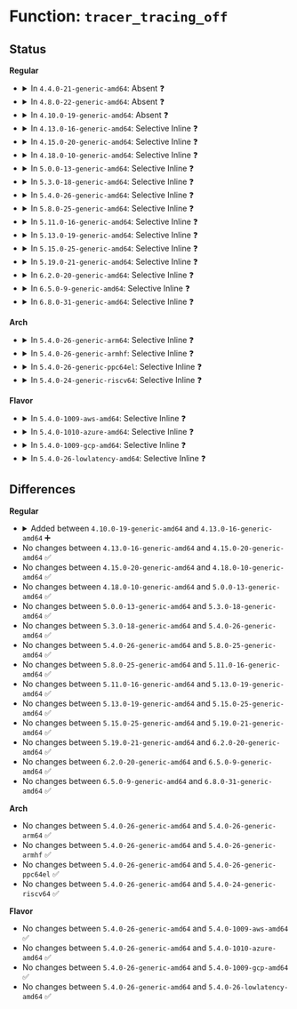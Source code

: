 # Function: <code>tracer_tracing_off</code>

## Status
<b>Regular</b>
<ul>
<li>
<details>
<summary>In <code>4.4.0-21-generic-amd64</code>: Absent ❓</summary>

```json
{
  "name": "tracer_tracing_off",
  "collision_type": "Unique Static",
  "inline_type": "Full",
  "funcs": [
    {
      "addr": 18446744071580199655,
      "name": "tracer_tracing_off",
      "external": false,
      "loc": "kernel/trace/trace.c:772",
      "file": "kernel/trace/trace.c",
      "inline": "not declared, inlined",
      "caller_inline": [
        "kernel/trace/trace.c:rb_simple_write",
        "kernel/trace/trace.c:tracing_free_buffer_release",
        "kernel/trace/trace.c:disable_trace_on_warning",
        "kernel/trace/trace.c:tracing_snapshot",
        "kernel/trace/trace.c:trace_init"
      ],
      "caller_func": []
    }
  ],
  "symbols": []
}
```
</details>
</li>
<li>
<details>
<summary>In <code>4.8.0-22-generic-amd64</code>: Absent ❓</summary>

```json
{
  "name": "tracer_tracing_off",
  "collision_type": "Unique Static",
  "inline_type": "Full",
  "funcs": [
    {
      "addr": 18446744071595283771,
      "name": "tracer_tracing_off",
      "external": false,
      "loc": "kernel/trace/trace.c:1007",
      "file": "kernel/trace/trace.c",
      "inline": "not declared, inlined",
      "caller_inline": [
        "kernel/trace/trace.c:trace_init",
        "kernel/trace/trace.c:rb_simple_write",
        "kernel/trace/trace.c:tracing_free_buffer_release",
        "kernel/trace/trace.c:disable_trace_on_warning",
        "kernel/trace/trace.c:tracing_snapshot"
      ],
      "caller_func": []
    }
  ],
  "symbols": []
}
```
</details>
</li>
<li>
<details>
<summary>In <code>4.10.0-19-generic-amd64</code>: Absent ❓</summary>

```json
{
  "name": "tracer_tracing_off",
  "collision_type": "Unique Static",
  "inline_type": "Full",
  "funcs": [
    {
      "addr": 18446744071595530496,
      "name": "tracer_tracing_off",
      "external": false,
      "loc": "kernel/trace/trace.c:1050",
      "file": "kernel/trace/trace.c",
      "inline": "not declared, inlined",
      "caller_inline": [
        "kernel/trace/trace.c:trace_init",
        "kernel/trace/trace.c:rb_simple_write",
        "kernel/trace/trace.c:tracing_free_buffer_release",
        "kernel/trace/trace.c:disable_trace_on_warning",
        "kernel/trace/trace.c:tracing_snapshot"
      ],
      "caller_func": []
    }
  ],
  "symbols": []
}
```
</details>
</li>
<li>
<details>
<summary>In <code>4.13.0-16-generic-amd64</code>: Selective Inline ❓</summary>

```c
void tracer_tracing_off(struct trace_array * tr)
```

```json
{
  "name": "tracer_tracing_off",
  "collision_type": "Unique Global",
  "inline_type": "Selective",
  "funcs": [
    {
      "addr": 18446744071596450436,
      "name": "tracer_tracing_off",
      "external": true,
      "loc": "kernel/trace/trace.c:1048",
      "file": "kernel/trace/trace.c",
      "inline": "not declared, inlined",
      "caller_inline": [
        "kernel/trace/trace.c:early_trace_init",
        "kernel/trace/trace.c:rb_simple_write",
        "kernel/trace/trace.c:tracing_free_buffer_release",
        "kernel/trace/trace.c:disable_trace_on_warning",
        "kernel/trace/trace.c:tracing_snapshot_instance"
      ],
      "caller_func": [
        "kernel/trace/trace_functions.c:ftrace_traceoff"
      ]
    }
  ],
  "symbols": [
    {
      "addr": 18446744071580306768,
      "name": "tracer_tracing_off",
      "section": ".text",
      "bind": "STB_GLOBAL",
      "size": 35
    }
  ]
}
```
</details>
</li>
<li>
<details>
<summary>In <code>4.15.0-20-generic-amd64</code>: Selective Inline ❓</summary>

```c
void tracer_tracing_off(struct trace_array * tr)
```

```json
{
  "name": "tracer_tracing_off",
  "collision_type": "Unique Global",
  "inline_type": "Selective",
  "funcs": [
    {
      "addr": 18446744071602776403,
      "name": "tracer_tracing_off",
      "external": true,
      "loc": "kernel/trace/trace.c:1048",
      "file": "kernel/trace/trace.c",
      "inline": "not declared, inlined",
      "caller_inline": [
        "kernel/trace/trace.c:early_trace_init",
        "kernel/trace/trace.c:rb_simple_write",
        "kernel/trace/trace.c:tracing_free_buffer_release",
        "kernel/trace/trace.c:disable_trace_on_warning",
        "kernel/trace/trace.c:tracing_snapshot_instance"
      ],
      "caller_func": [
        "kernel/trace/trace_functions.c:ftrace_traceoff"
      ]
    }
  ],
  "symbols": [
    {
      "addr": 18446744071580359856,
      "name": "tracer_tracing_off",
      "section": ".text",
      "bind": "STB_GLOBAL",
      "size": 35
    }
  ]
}
```
</details>
</li>
<li>
<details>
<summary>In <code>4.18.0-10-generic-amd64</code>: Selective Inline ❓</summary>

```c
void tracer_tracing_off(struct trace_array * tr)
```

```json
{
  "name": "tracer_tracing_off",
  "collision_type": "Unique Global",
  "inline_type": "Selective",
  "funcs": [
    {
      "addr": 18446744071602950460,
      "name": "tracer_tracing_off",
      "external": true,
      "loc": "kernel/trace/trace.c:1047",
      "file": "kernel/trace/trace.c",
      "inline": "not declared, inlined",
      "caller_inline": [
        "kernel/trace/trace.c:early_trace_init",
        "kernel/trace/trace.c:rb_simple_write",
        "kernel/trace/trace.c:tracing_free_buffer_release",
        "kernel/trace/trace.c:disable_trace_on_warning",
        "kernel/trace/trace.c:tracing_snapshot_instance"
      ],
      "caller_func": [
        "kernel/trace/trace_functions.c:ftrace_traceoff"
      ]
    }
  ],
  "symbols": [
    {
      "addr": 18446744071580421664,
      "name": "tracer_tracing_off",
      "section": ".text",
      "bind": "STB_GLOBAL",
      "size": 35
    }
  ]
}
```
</details>
</li>
<li>
<details>
<summary>In <code>5.0.0-13-generic-amd64</code>: Selective Inline ❓</summary>

```c
void tracer_tracing_off(struct trace_array * tr)
```

```json
{
  "name": "tracer_tracing_off",
  "collision_type": "Unique Global",
  "inline_type": "Selective",
  "funcs": [
    {
      "addr": 18446744071604748374,
      "name": "tracer_tracing_off",
      "external": true,
      "loc": "kernel/trace/trace.c:1048",
      "file": "kernel/trace/trace.c",
      "inline": "not declared, inlined",
      "caller_inline": [
        "kernel/trace/trace.c:early_trace_init",
        "kernel/trace/trace.c:rb_simple_write",
        "kernel/trace/trace.c:tracing_free_buffer_release",
        "kernel/trace/trace.c:disable_trace_on_warning",
        "kernel/trace/trace.c:tracing_snapshot_instance"
      ],
      "caller_func": [
        "kernel/trace/trace_functions.c:ftrace_traceoff"
      ]
    }
  ],
  "symbols": [
    {
      "addr": 18446744071580477408,
      "name": "tracer_tracing_off",
      "section": ".text",
      "bind": "STB_GLOBAL",
      "size": 35
    }
  ]
}
```
</details>
</li>
<li>
<details>
<summary>In <code>5.3.0-18-generic-amd64</code>: Selective Inline ❓</summary>

```c
void tracer_tracing_off(struct trace_array * tr)
```

```json
{
  "name": "tracer_tracing_off",
  "collision_type": "Unique Global",
  "inline_type": "Selective",
  "funcs": [
    {
      "addr": 18446744071604849624,
      "name": "tracer_tracing_off",
      "external": true,
      "loc": "kernel/trace/trace.c:1219",
      "file": "kernel/trace/trace.c",
      "inline": "not declared, inlined",
      "caller_inline": [
        "kernel/trace/trace.c:tracer_alloc_buffers",
        "kernel/trace/trace.c:rb_simple_write",
        "kernel/trace/trace.c:tracing_free_buffer_release",
        "kernel/trace/trace.c:disable_trace_on_warning",
        "kernel/trace/trace.c:tracing_snapshot_instance_cond"
      ],
      "caller_func": [
        "kernel/trace/trace_functions.c:ftrace_traceoff"
      ]
    }
  ],
  "symbols": [
    {
      "addr": 18446744071580533216,
      "name": "tracer_tracing_off",
      "section": ".text",
      "bind": "STB_GLOBAL",
      "size": 35
    }
  ]
}
```
</details>
</li>
<li>
<details>
<summary>In <code>5.4.0-26-generic-amd64</code>: Selective Inline ❓</summary>

```c
void tracer_tracing_off(struct trace_array * tr)
```

```json
{
  "name": "tracer_tracing_off",
  "collision_type": "Unique Global",
  "inline_type": "Selective",
  "funcs": [
    {
      "addr": 18446744071604883722,
      "name": "tracer_tracing_off",
      "external": true,
      "loc": "kernel/trace/trace.c:1237",
      "file": "kernel/trace/trace.c",
      "inline": "not declared, inlined",
      "caller_inline": [
        "kernel/trace/trace.c:tracer_alloc_buffers",
        "kernel/trace/trace.c:rb_simple_write",
        "kernel/trace/trace.c:tracing_free_buffer_release",
        "kernel/trace/trace.c:disable_trace_on_warning",
        "kernel/trace/trace.c:tracing_snapshot_instance_cond"
      ],
      "caller_func": [
        "kernel/trace/trace_functions.c:ftrace_traceoff"
      ]
    }
  ],
  "symbols": [
    {
      "addr": 18446744071580580816,
      "name": "tracer_tracing_off",
      "section": ".text",
      "bind": "STB_GLOBAL",
      "size": 35
    }
  ]
}
```
</details>
</li>
<li>
<details>
<summary>In <code>5.8.0-25-generic-amd64</code>: Selective Inline ❓</summary>

```c
void tracer_tracing_off(struct trace_array * tr)
```

```json
{
  "name": "tracer_tracing_off",
  "collision_type": "Unique Global",
  "inline_type": "Selective",
  "funcs": [
    {
      "addr": 18446744071580667669,
      "name": "tracer_tracing_off",
      "external": true,
      "loc": "kernel/trace/trace.c:1269",
      "file": "kernel/trace/trace.c",
      "inline": "not declared, inlined",
      "caller_inline": [
        "kernel/trace/trace.c:rb_simple_write",
        "kernel/trace/trace.c:tracing_free_buffer_release",
        "kernel/trace/trace.c:disable_trace_on_warning",
        "kernel/trace/trace.c:tracing_snapshot_instance_cond"
      ],
      "caller_func": [
        "kernel/trace/trace_functions.c:ftrace_traceoff",
        "kernel/trace/trace_functions.c:ftrace_traceoff_count"
      ]
    }
  ],
  "symbols": [
    {
      "addr": 18446744071580680112,
      "name": "tracer_tracing_off",
      "section": ".text",
      "bind": "STB_GLOBAL",
      "size": 38
    }
  ]
}
```
</details>
</li>
<li>
<details>
<summary>In <code>5.11.0-16-generic-amd64</code>: Selective Inline ❓</summary>

```c
void tracer_tracing_off(struct trace_array * tr)
```

```json
{
  "name": "tracer_tracing_off",
  "collision_type": "Unique Global",
  "inline_type": "Selective",
  "funcs": [
    {
      "addr": 18446744071580658469,
      "name": "tracer_tracing_off",
      "external": true,
      "loc": "kernel/trace/trace.c:1420",
      "file": "kernel/trace/trace.c",
      "inline": "not declared, inlined",
      "caller_inline": [
        "kernel/trace/trace.c:rb_simple_write",
        "kernel/trace/trace.c:tracing_free_buffer_release",
        "kernel/trace/trace.c:disable_trace_on_warning",
        "kernel/trace/trace.c:tracing_snapshot_instance_cond"
      ],
      "caller_func": [
        "kernel/trace/trace_functions.c:ftrace_traceoff",
        "kernel/trace/trace_functions.c:ftrace_traceoff_count",
        "kernel/trace/trace_boot.c:trace_boot_set_instance_options"
      ]
    }
  ],
  "symbols": [
    {
      "addr": 18446744071580670944,
      "name": "tracer_tracing_off",
      "section": ".text",
      "bind": "STB_GLOBAL",
      "size": 38
    }
  ]
}
```
</details>
</li>
<li>
<details>
<summary>In <code>5.13.0-19-generic-amd64</code>: Selective Inline ❓</summary>

```c
void tracer_tracing_off(struct trace_array * tr)
```

```json
{
  "name": "tracer_tracing_off",
  "collision_type": "Unique Global",
  "inline_type": "Selective",
  "funcs": [
    {
      "addr": 18446744071580659093,
      "name": "tracer_tracing_off",
      "external": true,
      "loc": "kernel/trace/trace.c:1417",
      "file": "kernel/trace/trace.c",
      "inline": "not declared, inlined",
      "caller_inline": [
        "kernel/trace/trace.c:rb_simple_write",
        "kernel/trace/trace.c:tracing_free_buffer_release",
        "kernel/trace/trace.c:disable_trace_on_warning",
        "kernel/trace/trace.c:tracing_snapshot_instance_cond"
      ],
      "caller_func": [
        "kernel/trace/trace_functions.c:ftrace_traceoff",
        "kernel/trace/trace_functions.c:ftrace_traceoff_count",
        "kernel/trace/trace_boot.c:trace_boot_set_instance_options"
      ]
    }
  ],
  "symbols": [
    {
      "addr": 18446744071580669680,
      "name": "tracer_tracing_off",
      "section": ".text",
      "bind": "STB_GLOBAL",
      "size": 38
    }
  ]
}
```
</details>
</li>
<li>
<details>
<summary>In <code>5.15.0-25-generic-amd64</code>: Selective Inline ❓</summary>

```c
void tracer_tracing_off(struct trace_array * tr)
```

```json
{
  "name": "tracer_tracing_off",
  "collision_type": "Unique Global",
  "inline_type": "Selective",
  "funcs": [
    {
      "addr": 18446744071580833093,
      "name": "tracer_tracing_off",
      "external": true,
      "loc": "kernel/trace/trace.c:1430",
      "file": "kernel/trace/trace.c",
      "inline": "not declared, inlined",
      "caller_inline": [
        "kernel/trace/trace.c:rb_simple_write",
        "kernel/trace/trace.c:tracing_free_buffer_release",
        "kernel/trace/trace.c:disable_trace_on_warning",
        "kernel/trace/trace.c:tracing_snapshot_instance_cond"
      ],
      "caller_func": [
        "kernel/trace/trace_functions.c:ftrace_traceoff",
        "kernel/trace/trace_functions.c:ftrace_traceoff_count",
        "kernel/trace/trace_events_trigger.c:traceoff_count_trigger",
        "kernel/trace/trace_boot.c:trace_boot_set_instance_options"
      ]
    }
  ],
  "symbols": [
    {
      "addr": 18446744071580844528,
      "name": "tracer_tracing_off",
      "section": ".text",
      "bind": "STB_GLOBAL",
      "size": 38
    }
  ]
}
```
</details>
</li>
<li>
<details>
<summary>In <code>5.19.0-21-generic-amd64</code>: Selective Inline ❓</summary>

```c
void tracer_tracing_off(struct trace_array * tr)
```

```json
{
  "name": "tracer_tracing_off",
  "collision_type": "Unique Global",
  "inline_type": "Selective",
  "funcs": [
    {
      "addr": 18446744071581059357,
      "name": "tracer_tracing_off",
      "external": true,
      "loc": "kernel/trace/trace.c:1420",
      "file": "kernel/trace/trace.c",
      "inline": "not declared, inlined",
      "caller_inline": [
        "kernel/trace/trace.c:rb_simple_write",
        "kernel/trace/trace.c:tracing_free_buffer_release",
        "kernel/trace/trace.c:disable_trace_on_warning",
        "kernel/trace/trace.c:tracing_snapshot_instance_cond"
      ],
      "caller_func": [
        "kernel/trace/trace_functions.c:ftrace_traceoff",
        "kernel/trace/trace_functions.c:ftrace_traceoff_count",
        "kernel/trace/trace_events_trigger.c:traceoff_count_trigger",
        "kernel/trace/trace_boot.c:trace_boot_set_instance_options"
      ]
    }
  ],
  "symbols": [
    {
      "addr": 18446744071581072672,
      "name": "tracer_tracing_off",
      "section": ".text",
      "bind": "STB_GLOBAL",
      "size": 44
    }
  ]
}
```
</details>
</li>
<li>
<details>
<summary>In <code>6.2.0-20-generic-amd64</code>: Selective Inline ❓</summary>

```c
void tracer_tracing_off(struct trace_array * tr)
```

```json
{
  "name": "tracer_tracing_off",
  "collision_type": "Unique Global",
  "inline_type": "Selective",
  "funcs": [
    {
      "addr": 18446744071581364707,
      "name": "tracer_tracing_off",
      "external": true,
      "loc": "kernel/trace/trace.c:1426",
      "file": "kernel/trace/trace.c",
      "inline": "not declared, inlined",
      "caller_inline": [
        "kernel/trace/trace.c:rb_simple_write",
        "kernel/trace/trace.c:tracing_free_buffer_release",
        "kernel/trace/trace.c:disable_trace_on_warning",
        "kernel/trace/trace.c:tracing_snapshot_instance_cond"
      ],
      "caller_func": [
        "kernel/trace/trace_functions.c:ftrace_traceoff",
        "kernel/trace/trace_functions.c:ftrace_traceoff_count",
        "kernel/trace/trace_events_trigger.c:traceoff_count_trigger",
        "kernel/trace/trace_boot.c:trace_boot_set_instance_options"
      ]
    }
  ],
  "symbols": [
    {
      "addr": 18446744071581378976,
      "name": "tracer_tracing_off",
      "section": ".text",
      "bind": "STB_GLOBAL",
      "size": 44
    }
  ]
}
```
</details>
</li>
<li>
<details>
<summary>In <code>6.5.0-9-generic-amd64</code>: Selective Inline ❓</summary>

```c
void tracer_tracing_off(struct trace_array * tr)
```

```json
{
  "name": "tracer_tracing_off",
  "collision_type": "Unique Global",
  "inline_type": "Selective",
  "funcs": [
    {
      "addr": 18446744071581459107,
      "name": "tracer_tracing_off",
      "external": true,
      "loc": "kernel/trace/trace.c:1477",
      "file": "kernel/trace/trace.c",
      "inline": "not declared, inlined",
      "caller_inline": [
        "kernel/trace/trace.c:rb_simple_write",
        "kernel/trace/trace.c:tracing_free_buffer_release",
        "kernel/trace/trace.c:disable_trace_on_warning",
        "kernel/trace/trace.c:tracing_snapshot_instance_cond"
      ],
      "caller_func": [
        "kernel/trace/trace_functions.c:ftrace_traceoff",
        "kernel/trace/trace_functions.c:ftrace_traceoff_count",
        "kernel/trace/trace_osnoise.c:timerlat_fd_read",
        "kernel/trace/trace_osnoise.c:timerlat_fd_read",
        "kernel/trace/trace_osnoise.c:timerlat_fd_read",
        "kernel/trace/trace_osnoise.c:timerlat_main",
        "kernel/trace/trace_osnoise.c:timerlat_irq",
        "kernel/trace/trace_osnoise.c:trace_sched_migrate_callback",
        "kernel/trace/trace_events_trigger.c:traceoff_count_trigger",
        "kernel/trace/trace_boot.c:trace_boot_set_instance_options"
      ]
    }
  ],
  "symbols": [
    {
      "addr": 18446744071581473568,
      "name": "tracer_tracing_off",
      "section": ".text",
      "bind": "STB_GLOBAL",
      "size": 44
    }
  ]
}
```
</details>
</li>
<li>
<details>
<summary>In <code>6.8.0-31-generic-amd64</code>: Selective Inline ❓</summary>

```c
void tracer_tracing_off(struct trace_array * tr)
```

```json
{
  "name": "tracer_tracing_off",
  "collision_type": "Unique Global",
  "inline_type": "Selective",
  "funcs": [
    {
      "addr": 18446744071581568739,
      "name": "tracer_tracing_off",
      "external": true,
      "loc": "kernel/trace/trace.c:1487",
      "file": "kernel/trace/trace.c",
      "inline": "not declared, inlined",
      "caller_inline": [
        "kernel/trace/trace.c:rb_simple_write",
        "kernel/trace/trace.c:tracing_free_buffer_release",
        "kernel/trace/trace.c:disable_trace_on_warning",
        "kernel/trace/trace.c:tracing_snapshot_instance_cond"
      ],
      "caller_func": [
        "kernel/trace/trace_functions.c:ftrace_traceoff",
        "kernel/trace/trace_functions.c:ftrace_traceoff_count",
        "kernel/trace/trace_osnoise.c:timerlat_fd_read",
        "kernel/trace/trace_osnoise.c:timerlat_fd_read",
        "kernel/trace/trace_osnoise.c:timerlat_fd_read",
        "kernel/trace/trace_osnoise.c:timerlat_main",
        "kernel/trace/trace_osnoise.c:timerlat_irq",
        "kernel/trace/trace_osnoise.c:trace_sched_migrate_callback",
        "kernel/trace/trace_events_trigger.c:traceoff_count_trigger",
        "kernel/trace/trace_boot.c:trace_boot_set_instance_options"
      ]
    }
  ],
  "symbols": [
    {
      "addr": 18446744071581584544,
      "name": "tracer_tracing_off",
      "section": ".text",
      "bind": "STB_GLOBAL",
      "size": 44
    }
  ]
}
```
</details>
</li>
</ul>
<b>Arch</b>
<ul>
<li>
<details>
<summary>In <code>5.4.0-26-generic-arm64</code>: Selective Inline ❓</summary>

```c
void tracer_tracing_off(struct trace_array * tr)
```

```json
{
  "name": "tracer_tracing_off",
  "collision_type": "Unique Global",
  "inline_type": "Selective",
  "funcs": [
    {
      "addr": 18446603336510921076,
      "name": "tracer_tracing_off",
      "external": true,
      "loc": "kernel/trace/trace.c:1237",
      "file": "kernel/trace/trace.c",
      "inline": "not declared, inlined",
      "caller_inline": [
        "kernel/trace/trace.c:tracer_alloc_buffers",
        "kernel/trace/trace.c:rb_simple_write",
        "kernel/trace/trace.c:tracing_free_buffer_release",
        "kernel/trace/trace.c:disable_trace_on_warning",
        "kernel/trace/trace.c:tracing_snapshot_instance_cond"
      ],
      "caller_func": [
        "kernel/trace/trace_functions.c:ftrace_traceoff"
      ]
    }
  ],
  "symbols": [
    {
      "addr": 18446603336491876856,
      "name": "tracer_tracing_off",
      "section": ".text",
      "bind": "STB_GLOBAL",
      "size": 52
    }
  ]
}
```
</details>
</li>
<li>
<details>
<summary>In <code>5.4.0-26-generic-armhf</code>: Selective Inline ❓</summary>

```c
void tracer_tracing_off(struct trace_array * tr)
```

```json
{
  "name": "tracer_tracing_off",
  "collision_type": "Unique Global",
  "inline_type": "Selective",
  "funcs": [
    {
      "addr": 3243409200,
      "name": "tracer_tracing_off",
      "external": true,
      "loc": "kernel/trace/trace.c:1237",
      "file": "kernel/trace/trace.c",
      "inline": "not declared, inlined",
      "caller_inline": [
        "kernel/trace/trace.c:tracer_alloc_buffers",
        "kernel/trace/trace.c:rb_simple_write",
        "kernel/trace/trace.c:tracing_free_buffer_release",
        "kernel/trace/trace.c:disable_trace_on_warning",
        "kernel/trace/trace.c:tracing_snapshot_instance_cond"
      ],
      "caller_func": [
        "kernel/trace/trace_functions.c:ftrace_traceoff",
        "kernel/trace/trace_functions.c:ftrace_traceoff_count"
      ]
    }
  ],
  "symbols": [
    {
      "addr": 3225819508,
      "name": "tracer_tracing_off",
      "section": ".text",
      "bind": "STB_GLOBAL",
      "size": 48
    }
  ]
}
```
</details>
</li>
<li>
<details>
<summary>In <code>5.4.0-26-generic-ppc64el</code>: Selective Inline ❓</summary>

```c
void tracer_tracing_off(struct trace_array * tr)
```

```json
{
  "name": "tracer_tracing_off",
  "collision_type": "Unique Global",
  "inline_type": "Selective",
  "funcs": [
    {
      "addr": 13835058055302561708,
      "name": "tracer_tracing_off",
      "external": true,
      "loc": "kernel/trace/trace.c:1237",
      "file": "kernel/trace/trace.c",
      "inline": "not declared, inlined",
      "caller_inline": [
        "kernel/trace/trace.c:tracer_alloc_buffers",
        "kernel/trace/trace.c:rb_simple_write",
        "kernel/trace/trace.c:tracing_free_buffer_release",
        "kernel/trace/trace.c:disable_trace_on_warning",
        "kernel/trace/trace.c:tracing_snapshot_instance_cond"
      ],
      "caller_func": [
        "kernel/trace/trace_functions.c:ftrace_traceoff"
      ]
    }
  ],
  "symbols": [
    {
      "addr": 13835058055284953360,
      "name": "tracer_tracing_off",
      "section": ".text",
      "bind": "STB_GLOBAL",
      "size": 80
    }
  ]
}
```
</details>
</li>
<li>
<details>
<summary>In <code>5.4.0-24-generic-riscv64</code>: Selective Inline ❓</summary>

```c
void tracer_tracing_off(struct trace_array * tr)
```

```json
{
  "name": "tracer_tracing_off",
  "collision_type": "Unique Global",
  "inline_type": "Selective",
  "funcs": [
    {
      "addr": 18446743936270655400,
      "name": "tracer_tracing_off",
      "external": true,
      "loc": "kernel/trace/trace.c:1237",
      "file": "kernel/trace/trace.c",
      "inline": "not declared, inlined",
      "caller_inline": [
        "kernel/trace/trace.c:tracer_alloc_buffers",
        "kernel/trace/trace.c:rb_simple_write",
        "kernel/trace/trace.c:tracing_free_buffer_release",
        "kernel/trace/trace.c:disable_trace_on_warning",
        "kernel/trace/trace.c:tracing_snapshot_instance_cond"
      ],
      "caller_func": [
        "kernel/trace/trace_functions.c:ftrace_traceoff"
      ]
    }
  ],
  "symbols": [
    {
      "addr": 18446743936272168746,
      "name": "tracer_tracing_off",
      "section": ".text",
      "bind": "STB_GLOBAL",
      "size": 44
    }
  ]
}
```
</details>
</li>
</ul>
<b>Flavor</b>
<ul>
<li>
<details>
<summary>In <code>5.4.0-1009-aws-amd64</code>: Selective Inline ❓</summary>

```c
void tracer_tracing_off(struct trace_array * tr)
```

```json
{
  "name": "tracer_tracing_off",
  "collision_type": "Unique Global",
  "inline_type": "Selective",
  "funcs": [
    {
      "addr": 18446744071604789179,
      "name": "tracer_tracing_off",
      "external": true,
      "loc": "kernel/trace/trace.c:1237",
      "file": "kernel/trace/trace.c",
      "inline": "not declared, inlined",
      "caller_inline": [
        "kernel/trace/trace.c:tracer_alloc_buffers",
        "kernel/trace/trace.c:rb_simple_write",
        "kernel/trace/trace.c:tracing_free_buffer_release",
        "kernel/trace/trace.c:disable_trace_on_warning",
        "kernel/trace/trace.c:tracing_snapshot_instance_cond"
      ],
      "caller_func": [
        "kernel/trace/trace_functions.c:ftrace_traceoff"
      ]
    }
  ],
  "symbols": [
    {
      "addr": 18446744071580549616,
      "name": "tracer_tracing_off",
      "section": ".text",
      "bind": "STB_GLOBAL",
      "size": 35
    }
  ]
}
```
</details>
</li>
<li>
<details>
<summary>In <code>5.4.0-1010-azure-amd64</code>: Selective Inline ❓</summary>

```c
void tracer_tracing_off(struct trace_array * tr)
```

```json
{
  "name": "tracer_tracing_off",
  "collision_type": "Unique Global",
  "inline_type": "Selective",
  "funcs": [
    {
      "addr": 18446744071604758107,
      "name": "tracer_tracing_off",
      "external": true,
      "loc": "kernel/trace/trace.c:1237",
      "file": "kernel/trace/trace.c",
      "inline": "not declared, inlined",
      "caller_inline": [
        "kernel/trace/trace.c:tracer_alloc_buffers",
        "kernel/trace/trace.c:rb_simple_write",
        "kernel/trace/trace.c:tracing_free_buffer_release",
        "kernel/trace/trace.c:disable_trace_on_warning",
        "kernel/trace/trace.c:tracing_snapshot_instance_cond"
      ],
      "caller_func": [
        "kernel/trace/trace_functions.c:ftrace_traceoff"
      ]
    }
  ],
  "symbols": [
    {
      "addr": 18446744071580496384,
      "name": "tracer_tracing_off",
      "section": ".text",
      "bind": "STB_GLOBAL",
      "size": 35
    }
  ]
}
```
</details>
</li>
<li>
<details>
<summary>In <code>5.4.0-1009-gcp-amd64</code>: Selective Inline ❓</summary>

```c
void tracer_tracing_off(struct trace_array * tr)
```

```json
{
  "name": "tracer_tracing_off",
  "collision_type": "Unique Global",
  "inline_type": "Selective",
  "funcs": [
    {
      "addr": 18446744071604866366,
      "name": "tracer_tracing_off",
      "external": true,
      "loc": "kernel/trace/trace.c:1237",
      "file": "kernel/trace/trace.c",
      "inline": "not declared, inlined",
      "caller_inline": [
        "kernel/trace/trace.c:tracer_alloc_buffers",
        "kernel/trace/trace.c:rb_simple_write",
        "kernel/trace/trace.c:tracing_free_buffer_release",
        "kernel/trace/trace.c:disable_trace_on_warning",
        "kernel/trace/trace.c:tracing_snapshot_instance_cond"
      ],
      "caller_func": [
        "kernel/trace/trace_functions.c:ftrace_traceoff"
      ]
    }
  ],
  "symbols": [
    {
      "addr": 18446744071580540864,
      "name": "tracer_tracing_off",
      "section": ".text",
      "bind": "STB_GLOBAL",
      "size": 35
    }
  ]
}
```
</details>
</li>
<li>
<details>
<summary>In <code>5.4.0-26-lowlatency-amd64</code>: Selective Inline ❓</summary>

```c
void tracer_tracing_off(struct trace_array * tr)
```

```json
{
  "name": "tracer_tracing_off",
  "collision_type": "Unique Global",
  "inline_type": "Selective",
  "funcs": [
    {
      "addr": 18446744071604887903,
      "name": "tracer_tracing_off",
      "external": true,
      "loc": "kernel/trace/trace.c:1237",
      "file": "kernel/trace/trace.c",
      "inline": "not declared, inlined",
      "caller_inline": [
        "kernel/trace/trace.c:tracer_alloc_buffers",
        "kernel/trace/trace.c:rb_simple_write",
        "kernel/trace/trace.c:tracing_free_buffer_release",
        "kernel/trace/trace.c:disable_trace_on_warning",
        "kernel/trace/trace.c:tracing_snapshot_instance_cond"
      ],
      "caller_func": [
        "kernel/trace/trace_functions.c:ftrace_traceoff"
      ]
    }
  ],
  "symbols": [
    {
      "addr": 18446744071580597408,
      "name": "tracer_tracing_off",
      "section": ".text",
      "bind": "STB_GLOBAL",
      "size": 35
    }
  ]
}
```
</details>
</li>
</ul>

## Differences
<b>Regular</b>
<ul>
<li>
<details>
<summary>Added between <code>4.10.0-19-generic-amd64</code> and <code>4.13.0-16-generic-amd64</code> ➕</summary>

```c
void tracer_tracing_off(struct trace_array * tr)
```
</details>
</li>
<li>
No changes between <code>4.13.0-16-generic-amd64</code> and <code>4.15.0-20-generic-amd64</code> ✅
</li>
<li>
No changes between <code>4.15.0-20-generic-amd64</code> and <code>4.18.0-10-generic-amd64</code> ✅
</li>
<li>
No changes between <code>4.18.0-10-generic-amd64</code> and <code>5.0.0-13-generic-amd64</code> ✅
</li>
<li>
No changes between <code>5.0.0-13-generic-amd64</code> and <code>5.3.0-18-generic-amd64</code> ✅
</li>
<li>
No changes between <code>5.3.0-18-generic-amd64</code> and <code>5.4.0-26-generic-amd64</code> ✅
</li>
<li>
No changes between <code>5.4.0-26-generic-amd64</code> and <code>5.8.0-25-generic-amd64</code> ✅
</li>
<li>
No changes between <code>5.8.0-25-generic-amd64</code> and <code>5.11.0-16-generic-amd64</code> ✅
</li>
<li>
No changes between <code>5.11.0-16-generic-amd64</code> and <code>5.13.0-19-generic-amd64</code> ✅
</li>
<li>
No changes between <code>5.13.0-19-generic-amd64</code> and <code>5.15.0-25-generic-amd64</code> ✅
</li>
<li>
No changes between <code>5.15.0-25-generic-amd64</code> and <code>5.19.0-21-generic-amd64</code> ✅
</li>
<li>
No changes between <code>5.19.0-21-generic-amd64</code> and <code>6.2.0-20-generic-amd64</code> ✅
</li>
<li>
No changes between <code>6.2.0-20-generic-amd64</code> and <code>6.5.0-9-generic-amd64</code> ✅
</li>
<li>
No changes between <code>6.5.0-9-generic-amd64</code> and <code>6.8.0-31-generic-amd64</code> ✅
</li>
</ul>
<b>Arch</b>
<ul>
<li>
No changes between <code>5.4.0-26-generic-amd64</code> and <code>5.4.0-26-generic-arm64</code> ✅
</li>
<li>
No changes between <code>5.4.0-26-generic-amd64</code> and <code>5.4.0-26-generic-armhf</code> ✅
</li>
<li>
No changes between <code>5.4.0-26-generic-amd64</code> and <code>5.4.0-26-generic-ppc64el</code> ✅
</li>
<li>
No changes between <code>5.4.0-26-generic-amd64</code> and <code>5.4.0-24-generic-riscv64</code> ✅
</li>
</ul>
<b>Flavor</b>
<ul>
<li>
No changes between <code>5.4.0-26-generic-amd64</code> and <code>5.4.0-1009-aws-amd64</code> ✅
</li>
<li>
No changes between <code>5.4.0-26-generic-amd64</code> and <code>5.4.0-1010-azure-amd64</code> ✅
</li>
<li>
No changes between <code>5.4.0-26-generic-amd64</code> and <code>5.4.0-1009-gcp-amd64</code> ✅
</li>
<li>
No changes between <code>5.4.0-26-generic-amd64</code> and <code>5.4.0-26-lowlatency-amd64</code> ✅
</li>
</ul>
